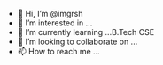 - 👋 Hi, I’m @imgrsh
- 👀 I’m interested in ...
- 🌱 I’m currently learning ...B.Tech CSE
- 💞️ I’m looking to collaborate on ...
- 📫 How to reach me ...

<!---
imgrsh/imgrsh is a ✨ special ✨ repository because its `README.md` (this file) appears on your GitHub profile.
You can click the Preview link to take a look at your changes.
--->
